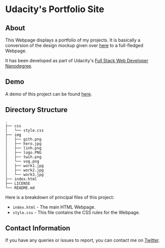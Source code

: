 # Udacity's Portfolio Site
## About
This Webpage displays a portfolio of my projects. It is basically a conversion of the design mockup given over [here](https://d17h27t6h515a5.cloudfront.net/topher/2017/November/5a136147_design-mockup-portfolio/design-mockup-portfolio.pdf) to a full-fledged Webpage. 

It has been developed as part of Udacity's [Full Stack Web Developer Nanodegree](https://in.udacity.com/course/full-stack-web-developer-nanodegree--nd004).

## Demo
A demo of this project can be found [here](https://codehawkdevs.github.io/udacity-fsdn-portfolio-website/).

## Directory Structure
```
.
├── css
│   └── style.css
├── img
│   ├── gith.png
│   ├── hero.jpg
│   ├── linh.png
|	├── logo.PNG
│   ├── twih.png
│   └── vog.png
│   ├── work1.jpg
│   ├── work2.jpg
│   └── work3.jpg
├── index.html
├── LICENSE
└── README.md
```

Here is a breakdown of principal files of this project:

  - `index.html` - The main HTML Webpage.
  - `style.css` - This file contains the CSS rules for the Webpage.

## Contact Information
If you have any queries or issues to report, you can contact me on [Twitter](https://twitter.com/harshsahu97).
